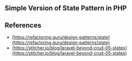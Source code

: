 ## Simple Version of State Pattern in PHP
## References
- [https://refactoring.guru/design-patterns/state](https://refactoring.guru/design-patterns/state)
- [https://stitcher.io/blog/laravel-beyond-crud-05-states](https://stitcher.io/blog/laravel-beyond-crud-05-states)